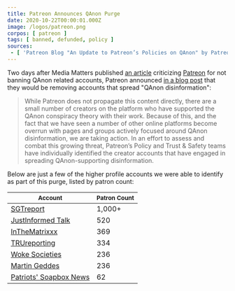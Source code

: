 ```yaml
---
title: Patreon Announces QAnon Purge
date: 2020-10-22T00:00:01.000Z
image: /logos/patreon.png
corpos: [ patreon ]
tags: [ banned, defunded, policy ]
sources:
 - [ 'Patreon Blog "An Update to Patreon’s Policies on QAnon" by Patreon Team (22 Oct 2020)', 'archive.is/LAzfQ' ]
---
```


Two days after Media Matters published [an article](https://archive.is/fSkGj)
criticizing [Patreon](/patreon/) for not banning QAnon related accounts,
Patreon announced [in a blog
post](https://archive.is/LAzfQ#selection-365.0-365.571) that they would be
removing accounts that spread "QAnon disinformation":

> While Patreon does not propagate this content directly, there are a small
> number of creators on the platform who have supported the QAnon conspiracy
> theory with their work. Because of this, and the fact that we have seen a
> number of other online platforms become overrun with pages and groups
> actively focused around QAnon disinformation, we are taking action. In an
> effort to assess and combat this growing threat, Patreon’s Policy and Trust &
> Safety teams have individually identified the creator accounts that have
> engaged in spreading QAnon-supporting disinformation.

Below are just a few of the higher profile accounts we were able to identify as
part of this purge, listed by patron count:

| <small>Account</small> | <small>Patron Count</small> |
|---|---|
| [SGTreport](/e/patreon-bans-sgtreport/) | 1,000+ |
| [JustInformed Talk](/e/patreon-bans-justinformed-talk/) | 520 |
| [InTheMatrixxx](/e/patreon-bans-inthematrixxx/) | 369 |
| [TRUreporting](/e/patreon-bans-trureporting/) | 334 |
| [Woke Societies](/e/patreon-bans-woke-societies/) | 236 |
| [Martin Geddes](/e/patreon-bans-martin-geddes/) | 236 |
| [Patriots' Soapbox News](/e/patreon-bans-patriots-soapbox/) | 62 |

